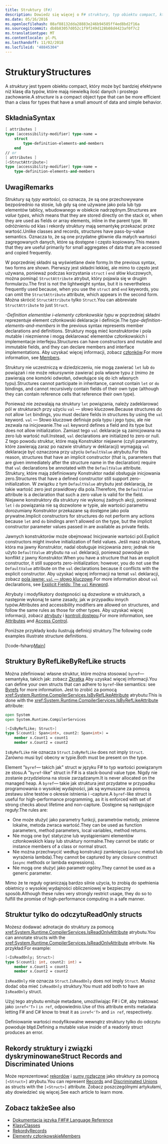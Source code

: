 ```yaml
---
title: Struktury (F#)
description: Dowiedz się więcej o F# struktury, typ obiektu compact, który jest często bardziej efektywne niż klasy dla typów z małą ilością danych i prostego zachowanie.
ms.date: 05/16/2016
ms.openlocfilehash: 08af88132dda28883e246b94585ff4ed8bd2f16a
ms.sourcegitcommit: db8b83057d052c1f9f249d128b08d4423af0f7c2
ms.translationtype: MT
ms.contentlocale: pl-PL
ms.lasthandoff: 11/02/2018
ms.locfileid: "48845304"
---
```

# <a name="structures"></a><span data-ttu-id="be0c0-103">Struktury</span><span class="sxs-lookup"><span data-stu-id="be0c0-103">Structures</span></span>

<span data-ttu-id="be0c0-104">A *struktury* jest typem obiektu compact, który może być bardziej efektywne niż klasę dla typów, które mają niewielką ilość danych i prostego zachowanie.</span><span class="sxs-lookup"><span data-stu-id="be0c0-104">A *structure* is a compact object type that can be more efficient than a class for types that have a small amount of data and simple behavior.</span></span>

## <a name="syntax"></a><span data-ttu-id="be0c0-105">Składnia</span><span class="sxs-lookup"><span data-stu-id="be0c0-105">Syntax</span></span>

```fsharp
[ attributes ]
type [accessibility-modifier] type-name =
    struct
        type-definition-elements-and-members
    end
// or
[ attributes ]
[<StructAttribute>]
type [accessibility-modifier] type-name =
    type-definition-elements-and-members
```

## <a name="remarks"></a><span data-ttu-id="be0c0-106">Uwagi</span><span class="sxs-lookup"><span data-stu-id="be0c0-106">Remarks</span></span>

<span data-ttu-id="be0c0-107">Struktury są *typy wartości*, co oznacza, że są one przechowywane bezpośrednio na stosie, lub gdy są one używane jako pola lub typ elementów tablicy, wbudowanego w obiekcie nadrzędnym.</span><span class="sxs-lookup"><span data-stu-id="be0c0-107">Structures are *value types*, which means that they are stored directly on the stack or, when they are used as fields or array elements, inline in the parent type.</span></span> <span data-ttu-id="be0c0-108">W odróżnieniu od klas i rekordy struktury mają semantykę przekazać przez wartość.</span><span class="sxs-lookup"><span data-stu-id="be0c0-108">Unlike classes and records, structures have pass-by-value semantics.</span></span> <span data-ttu-id="be0c0-109">Oznacza to, że są one przydatne głównie dla małych wartości zagregowanych danych, które są dostępne i często kopiowany.</span><span class="sxs-lookup"><span data-stu-id="be0c0-109">This means that they are useful primarily for small aggregates of data that are accessed and copied frequently.</span></span>

<span data-ttu-id="be0c0-110">W poprzedniej składni są wyświetlane dwie formy.</span><span class="sxs-lookup"><span data-stu-id="be0c0-110">In the previous syntax, two forms are shown.</span></span> <span data-ttu-id="be0c0-111">Pierwszy jest składni lekkiej, ale mimo to często jest używana, ponieważ podczas korzystania `struct` i `end` słów kluczowych, można pominąć `StructAttribute` atrybut, który pojawia się w drugim formularzu.</span><span class="sxs-lookup"><span data-stu-id="be0c0-111">The first is not the lightweight syntax, but it is nevertheless frequently used because, when you use the `struct` and `end` keywords, you can omit the `StructAttribute` attribute, which appears in the second form.</span></span> <span data-ttu-id="be0c0-112">Można skrócić `StructAttribute` tylko `Struct`.</span><span class="sxs-lookup"><span data-stu-id="be0c0-112">You can abbreviate `StructAttribute` to just `Struct`.</span></span>

<span data-ttu-id="be0c0-113">*-Definition elementów i-elementy członkowskie typu* w poprzedniej składni reprezentuje element członkowski deklaracje i definicje.</span><span class="sxs-lookup"><span data-stu-id="be0c0-113">The *type-definition-elements-and-members* in the previous syntax represents member declarations and definitions.</span></span> <span data-ttu-id="be0c0-114">Struktury mogą mieć konstruktorów i pola mutable i niezmienne i mogą deklarować elementów członkowskich i implementacje interfejsu.</span><span class="sxs-lookup"><span data-stu-id="be0c0-114">Structures can have constructors and mutable and immutable fields, and they can declare members and interface implementations.</span></span> <span data-ttu-id="be0c0-115">Aby uzyskać więcej informacji, zobacz [członków](members/index.md).</span><span class="sxs-lookup"><span data-stu-id="be0c0-115">For more information, see [Members](members/index.md).</span></span>

<span data-ttu-id="be0c0-116">Struktury nie uczestniczą w dziedziczeniu, nie mogą zawierać `let` lub `do` powiązań i nie może rekursywnie zawierać pola własne typu z (mimo że zawierają one komórki odwołań, odwołujące się do ich własnych typu).</span><span class="sxs-lookup"><span data-stu-id="be0c0-116">Structures cannot participate in inheritance, cannot contain `let` or `do` bindings, and cannot recursively contain fields of their own type (although they can contain reference cells that reference their own type).</span></span>

<span data-ttu-id="be0c0-117">Ponieważ nie zezwalają na struktury `let` powiązania, należy zadeklarować pól w strukturach przy użyciu `val` — słowo kluczowe.</span><span class="sxs-lookup"><span data-stu-id="be0c0-117">Because structures do not allow `let` bindings, you must declare fields in structures by using the `val` keyword.</span></span> <span data-ttu-id="be0c0-118">`val` — Słowo kluczowe definiuje pola typu i jego typu, ale nie zezwala na inicjowanie.</span><span class="sxs-lookup"><span data-stu-id="be0c0-118">The `val` keyword defines a field and its type but does not allow initialization.</span></span> <span data-ttu-id="be0c0-119">Zamiast tego `val` deklaracje są zainicjowana na zero lub wartość null.</span><span class="sxs-lookup"><span data-stu-id="be0c0-119">Instead, `val` declarations are initialized to zero or null.</span></span> <span data-ttu-id="be0c0-120">Z tego powodu struktur, które mają Konstruktor niejawne (czyli parametry, które zawierają zaraz po nazwie struktury w deklaracji) wymagają `val` deklaracje być oznaczona przy użyciu `DefaultValue` atrybutu.</span><span class="sxs-lookup"><span data-stu-id="be0c0-120">For this reason, structures that have an implicit constructor (that is, parameters that are given immediately after the structure name in the declaration) require that `val` declarations be annotated with the `DefaultValue` attribute.</span></span> <span data-ttu-id="be0c0-121">Struktury, które mają zdefiniowany Konstruktor nadal obsługuje inicjowania zero.</span><span class="sxs-lookup"><span data-stu-id="be0c0-121">Structures that have a defined constructor still support zero-initialization.</span></span> <span data-ttu-id="be0c0-122">W związku z tym `DefaultValue` atrybutu jest deklaracją, że takie wartość zero jest prawidłowy dla pola.</span><span class="sxs-lookup"><span data-stu-id="be0c0-122">Therefore, the `DefaultValue` attribute is a declaration that such a zero value is valid for the field.</span></span> <span data-ttu-id="be0c0-123">Niejawne konstruktory dla struktury nie wykonuj żadnych akcji, ponieważ `let` i `do` powiązania nie są dozwolone w typie, ale wartości parametru dorozumiany Konstruktor przekazane są dostępne jako pola prywatne.</span><span class="sxs-lookup"><span data-stu-id="be0c0-123">Implicit constructors for structures do not perform any actions because `let` and `do` bindings aren’t allowed on the type, but the implicit constructor parameter values passed in are available as private fields.</span></span>

<span data-ttu-id="be0c0-124">Jawnych konstruktorów może obejmować Inicjowanie wartości pól.</span><span class="sxs-lookup"><span data-stu-id="be0c0-124">Explicit constructors might involve initialization of field values.</span></span> <span data-ttu-id="be0c0-125">Jeśli masz strukturę, która ma jawny Konstruktor, nadal obsługuje inicjowania zero; jednak nie użyto `DefaultValue` atrybutu na `val` deklaracji, ponieważ powoduje on konflikt z jawny Konstruktor.</span><span class="sxs-lookup"><span data-stu-id="be0c0-125">When you have a structure that has an explicit constructor, it still supports zero-initialization; however, you do not use the `DefaultValue` attribute on the `val` declarations because it conflicts with the explicit constructor.</span></span> <span data-ttu-id="be0c0-126">Aby uzyskać więcej informacji na temat `val` deklaracji, zobacz [pola jawne: `val` — słowo kluczowe](members/explicit-fields-the-val-keyword.md).</span><span class="sxs-lookup"><span data-stu-id="be0c0-126">For more information about `val` declarations, see [Explicit Fields: The `val` Keyword](members/explicit-fields-the-val-keyword.md).</span></span>

<span data-ttu-id="be0c0-127">Atrybuty i modyfikatory dostępności są dozwolone w strukturach, a następnie wykonaj te same zasady, jak w przypadku innych typów.</span><span class="sxs-lookup"><span data-stu-id="be0c0-127">Attributes and accessibility modifiers are allowed on structures, and follow the same rules as those for other types.</span></span> <span data-ttu-id="be0c0-128">Aby uzyskać więcej informacji, zobacz [atrybuty](attributes.md) i [kontroli dostępu](access-control.md).</span><span class="sxs-lookup"><span data-stu-id="be0c0-128">For more information, see [Attributes](attributes.md) and [Access Control](access-control.md).</span></span>

<span data-ttu-id="be0c0-129">Poniższe przykłady kodu ilustrują definicji struktury.</span><span class="sxs-lookup"><span data-stu-id="be0c0-129">The following code examples illustrate structure definitions.</span></span>

[!code-fsharp[Main](../../../samples/snippets/fsharp/lang-ref-1/snippet2501.fs)]

## <a name="byreflike-structs"></a><span data-ttu-id="be0c0-130">Struktury ByRefLike</span><span class="sxs-lookup"><span data-stu-id="be0c0-130">ByRefLike structs</span></span>

<span data-ttu-id="be0c0-131">Można zdefiniować własne struktur, które można stosować `byref`— semantyka, takich jak: zobacz [Zkratka](byrefs.md) Aby uzyskać więcej informacji.</span><span class="sxs-lookup"><span data-stu-id="be0c0-131">You can define your own structs that can adhere to `byref`-like semantics: see [Byrefs](byrefs.md) for more information.</span></span> <span data-ttu-id="be0c0-132">Jest to zrobić za pomocą <xref:System.Runtime.CompilerServices.IsByRefLikeAttribute> atrybutu:</span><span class="sxs-lookup"><span data-stu-id="be0c0-132">This is done with the <xref:System.Runtime.CompilerServices.IsByRefLikeAttribute> attribute:</span></span>

```fsharp
open System
open System.Runtime.CompilerServices

[<IsByRefLike; Struct>]
type S(count1: Span<int>, count2: Span<int>) =
    member x.Count1 = count1
    member x.Count2 = count2
```

<span data-ttu-id="be0c0-133">`IsByRefLike` nie oznacza `Struct`.</span><span class="sxs-lookup"><span data-stu-id="be0c0-133">`IsByRefLike` does not imply `Struct`.</span></span> <span data-ttu-id="be0c0-134">Zarówno musi być obecny w typie.</span><span class="sxs-lookup"><span data-stu-id="be0c0-134">Both must be present on the type.</span></span>

<span data-ttu-id="be0c0-135">Element "`byref`— takich jak" struct w języku F# to typ wartości powiązanym ze stosu.</span><span class="sxs-lookup"><span data-stu-id="be0c0-135">A "`byref`-like" struct in F# is a stack-bound value type.</span></span> <span data-ttu-id="be0c0-136">Nigdy nie zostanie przydzielona na stosie zarządzanym.</span><span class="sxs-lookup"><span data-stu-id="be0c0-136">It is never allocated on the managed heap.</span></span> <span data-ttu-id="be0c0-137">A `byref`— takie jak struktura jest przydatne w przypadku programowania o wysokiej wydajności, jak są wymuszane za pomocą zestawu silne testów o okresie istnienia i -capture.</span><span class="sxs-lookup"><span data-stu-id="be0c0-137">A `byref`-like struct is useful for high-performance programming, as it is enforced with set of strong checks about lifetime and non-capture.</span></span> <span data-ttu-id="be0c0-138">Dostępne są następujące reguły:</span><span class="sxs-lookup"><span data-stu-id="be0c0-138">The rules are:</span></span>

* <span data-ttu-id="be0c0-139">One może służyć jako parametry funkcji, parametrów metody, zmienne lokalne, metoda zwraca wartość.</span><span class="sxs-lookup"><span data-stu-id="be0c0-139">They can be used as function parameters, method parameters, local variables, method returns.</span></span>
* <span data-ttu-id="be0c0-140">Nie mogą one być statyczne lub wystąpieniami elementów członkowskich klasy lub struktury normalne.</span><span class="sxs-lookup"><span data-stu-id="be0c0-140">They cannot be static or instance members of a class or normal struct.</span></span>
* <span data-ttu-id="be0c0-141">Nie można przechwycić według konstrukcji zamknięcia (`async` metod lub wyrażenia lambda).</span><span class="sxs-lookup"><span data-stu-id="be0c0-141">They cannot be captured by any closure construct (`async` methods or lambda expressions).</span></span>
* <span data-ttu-id="be0c0-142">Nie mogą one służyć jako parametr ogólny.</span><span class="sxs-lookup"><span data-stu-id="be0c0-142">They cannot be used as a generic parameter.</span></span>

<span data-ttu-id="be0c0-143">Mimo że te reguły ograniczają bardzo silnie użycia, to zrobią do spełnienia obietnicy o wysokiej wydajności obliczeniowej w bezpieczny sposób.</span><span class="sxs-lookup"><span data-stu-id="be0c0-143">Although these rules very strongly restrict usage, they do so to fulfill the promise of high-performance computing in a safe manner.</span></span>

## <a name="readonly-structs"></a><span data-ttu-id="be0c0-144">Struktur tylko do odczytu</span><span class="sxs-lookup"><span data-stu-id="be0c0-144">ReadOnly structs</span></span>

<span data-ttu-id="be0c0-145">Możesz dodawać adnotacje do struktury za pomocą <xref:System.Runtime.CompilerServices.IsReadOnlyAttribute> atrybutu.</span><span class="sxs-lookup"><span data-stu-id="be0c0-145">You can annotate structs with the <xref:System.Runtime.CompilerServices.IsReadOnlyAttribute> attribute.</span></span> <span data-ttu-id="be0c0-146">Na przykład:</span><span class="sxs-lookup"><span data-stu-id="be0c0-146">For example:</span></span>

```fsharp
[<IsReadOnly; Struct>]
type S(count1: int, count2: int) =
    member x.Count1 = count1
    member x.Count2 = count2
```

<span data-ttu-id="be0c0-147">`IsReadOnly` nie oznacza `Struct`.</span><span class="sxs-lookup"><span data-stu-id="be0c0-147">`IsReadOnly` does not imply `Struct`.</span></span> <span data-ttu-id="be0c0-148">Musisz dodać oba mieć `IsReadOnly` struktury.</span><span class="sxs-lookup"><span data-stu-id="be0c0-148">You must add both to have an `IsReadOnly` struct.</span></span>

<span data-ttu-id="be0c0-149">Użyj tego atrybutu emituje metadane, umożliwiając F# i C#, aby traktować jako `inref<'T>` i `in ref`, odpowiednio.</span><span class="sxs-lookup"><span data-stu-id="be0c0-149">Use of this attribute emits metadata letting F# and C# know to treat it as `inref<'T>` and `in ref`, respectively.</span></span>

<span data-ttu-id="be0c0-150">Definiowanie wartości modyfikowalne wewnątrz struktury tylko do odczytu powoduje błąd.</span><span class="sxs-lookup"><span data-stu-id="be0c0-150">Defining a mutable value inside of a readonly struct produces an error.</span></span>

## <a name="struct-records-and-discriminated-unions"></a><span data-ttu-id="be0c0-151">Rekordy struktury i związki dyskryminowane</span><span class="sxs-lookup"><span data-stu-id="be0c0-151">Struct Records and Discriminated Unions</span></span>

<span data-ttu-id="be0c0-152">Może reprezentować [rekordów](records.md) i [sumy rozłączne](discriminated-unions.md) jako struktury za pomocą `[<Struct>]` atrybutu.</span><span class="sxs-lookup"><span data-stu-id="be0c0-152">You can represent [Records](records.md) and [Discriminated Unions](discriminated-unions.md) as structs with the `[<Struct>]` attribute.</span></span>  <span data-ttu-id="be0c0-153">Zobacz poszczególnymi artykułami, aby dowiedzieć się więcej.</span><span class="sxs-lookup"><span data-stu-id="be0c0-153">See each article to learn more.</span></span>

## <a name="see-also"></a><span data-ttu-id="be0c0-154">Zobacz także</span><span class="sxs-lookup"><span data-stu-id="be0c0-154">See also</span></span>

- [<span data-ttu-id="be0c0-155">Dokumentacja języka F#</span><span class="sxs-lookup"><span data-stu-id="be0c0-155">F# Language Reference</span></span>](index.md)
- [<span data-ttu-id="be0c0-156">Klasy</span><span class="sxs-lookup"><span data-stu-id="be0c0-156">Classes</span></span>](classes.md)
- [<span data-ttu-id="be0c0-157">Rekordy</span><span class="sxs-lookup"><span data-stu-id="be0c0-157">Records</span></span>](records.md)
- [<span data-ttu-id="be0c0-158">Elementy członkowskie</span><span class="sxs-lookup"><span data-stu-id="be0c0-158">Members</span></span>](members/index.md)
